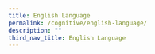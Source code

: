 ```yaml
---
title: English Language
permalink: /cognitive/english-language/
description: ""
third_nav_title: English Language
---
```

